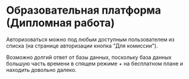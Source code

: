 # Образовательная платформа (Дипломная работа)

Авторизоваться можно под любым доступным пользователем из списка (на странице авторизации кнопка "Для комиссии").

Возможно долгий ответ от базы данных, поскольку база данных большую часть времени в спящем режиме + на бесплатном плане и находить довольно далеко.
